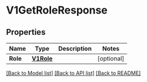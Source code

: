 # V1GetRoleResponse

## Properties

Name | Type | Description | Notes
------------ | ------------- | ------------- | -------------
**Role** | [**V1Role**](v1Role.md) |  | [optional] 

[[Back to Model list]](../README.md#documentation-for-models) [[Back to API list]](../README.md#documentation-for-api-endpoints) [[Back to README]](../README.md)


